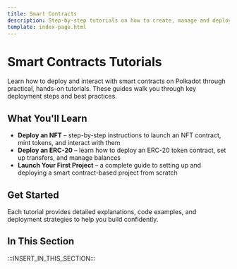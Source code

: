 ```yaml
---
title: Smart Contracts
description: Step-by-step tutorials on how to create, manage and deploy smart contracts in the Polkadot ecosystem.
template: index-page.html
---
```


# Smart Contracts Tutorials

Learn how to deploy and interact with smart contracts on Polkadot through practical, hands-on tutorials. These guides walk you through key deployment steps and best practices.

## What You'll Learn

- **Deploy an NFT** – step-by-step instructions to launch an NFT contract, mint tokens, and interact with them
- **Deploy an ERC-20** – learn how to deploy an ERC-20 token contract, set up transfers, and manage balances
- **Launch Your First Project** – a complete guide to setting up and deploying a smart contract-based project from scratch

## Get Started

Each tutorial provides detailed explanations, code examples, and deployment strategies to help you build confidently.

## In This Section

:::INSERT_IN_THIS_SECTION:::
